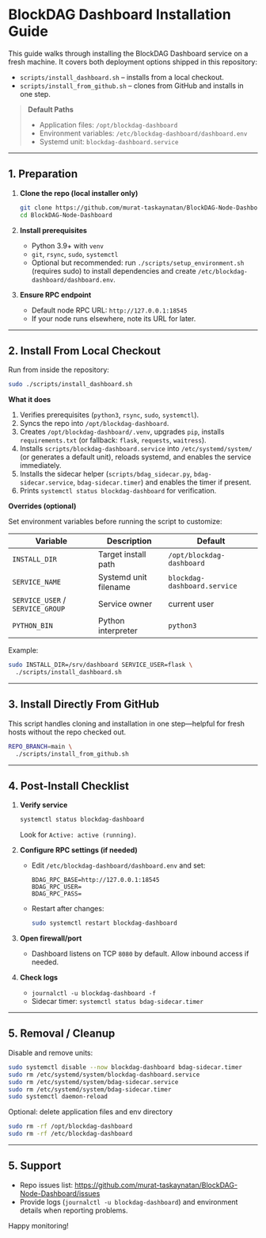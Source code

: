# BlockDAG Dashboard Installation Guide

This guide walks through installing the BlockDAG Dashboard service on a fresh machine. It covers both deployment options shipped in this repository:

- `scripts/install_dashboard.sh` – installs from a local checkout.
- `scripts/install_from_github.sh` – clones from GitHub and installs in one step.

> **Default Paths**
> - Application files: `/opt/blockdag-dashboard`
> - Environment variables: `/etc/blockdag-dashboard/dashboard.env`
> - Systemd unit: `blockdag-dashboard.service`

---

## 1. Preparation

1. **Clone the repo (local installer only)**
   ```bash
   git clone https://github.com/murat-taskaynatan/BlockDAG-Node-Dashboard.git
   cd BlockDAG-Node-Dashboard
   ```

2. **Install prerequisites**
   - Python 3.9+ with `venv`
   - `git`, `rsync`, `sudo`, `systemctl`
   - Optional but recommended: run `./scripts/setup_environment.sh` (requires sudo) to install dependencies and create `/etc/blockdag-dashboard/dashboard.env`.

3. **Ensure RPC endpoint**
   - Default node RPC URL: `http://127.0.0.1:18545`
   - If your node runs elsewhere, note its URL for later.

---

## 2. Install From Local Checkout

Run from inside the repository:

```bash
sudo ./scripts/install_dashboard.sh
```

**What it does**

1. Verifies prerequisites (`python3`, `rsync`, `sudo`, `systemctl`).
2. Syncs the repo into `/opt/blockdag-dashboard`.
3. Creates `/opt/blockdag-dashboard/.venv`, upgrades `pip`, installs `requirements.txt` (or fallback: `flask`, `requests`, `waitress`).
4. Installs `scripts/blockdag-dashboard.service` into `/etc/systemd/system/` (or generates a default unit), reloads systemd, and enables the service immediately.
5. Installs the sidecar helper (`scripts/bdag_sidecar.py`, `bdag-sidecar.service`, `bdag-sidecar.timer`) and enables the timer if present.
6. Prints `systemctl status blockdag-dashboard` for verification.

**Overrides (optional)**

Set environment variables before running the script to customize:

| Variable | Description | Default |
|----------|-------------|---------|
| `INSTALL_DIR` | Target install path | `/opt/blockdag-dashboard` |
| `SERVICE_NAME` | Systemd unit filename | `blockdag-dashboard.service` |
| `SERVICE_USER` / `SERVICE_GROUP` | Service owner | current user |
| `PYTHON_BIN` | Python interpreter | `python3` |

Example:

```bash
sudo INSTALL_DIR=/srv/dashboard SERVICE_USER=flask \
  ./scripts/install_dashboard.sh
```

---

## 3. Install Directly From GitHub

This script handles cloning and installation in one step—helpful for fresh hosts without the repo checked out.

```bash
REPO_BRANCH=main \
  ./scripts/install_from_github.sh
```


---

## 4. Post-Install Checklist

1. **Verify service**
   ```bash
   systemctl status blockdag-dashboard
   ```
   Look for `Active: active (running)`.

2. **Configure RPC settings (if needed)**
   - Edit `/etc/blockdag-dashboard/dashboard.env` and set:
     ```
     BDAG_RPC_BASE=http://127.0.0.1:18545
     BDAG_RPC_USER=
     BDAG_RPC_PASS=
     ```
   - Restart after changes:
     ```bash
     sudo systemctl restart blockdag-dashboard
     ```

3. **Open firewall/port**
   - Dashboard listens on TCP `8080` by default. Allow inbound access if needed.

4. **Check logs**
   - `journalctl -u blockdag-dashboard -f`
   - Sidecar timer: `systemctl status bdag-sidecar.timer`

---

## 5. Removal / Cleanup

Disable and remove units:

```bash
sudo systemctl disable --now blockdag-dashboard bdag-sidecar.timer
sudo rm /etc/systemd/system/blockdag-dashboard.service
sudo rm /etc/systemd/system/bdag-sidecar.service
sudo rm /etc/systemd/system/bdag-sidecar.timer
sudo systemctl daemon-reload
```

Optional: delete application files and env directory

```bash
sudo rm -rf /opt/blockdag-dashboard
sudo rm -rf /etc/blockdag-dashboard
```

---

## 5. Support

- Repo issues list: <https://github.com/murat-taskaynatan/BlockDAG-Node-Dashboard/issues>
- Provide logs (`journalctl -u blockdag-dashboard`) and environment details when reporting problems.

Happy monitoring!
